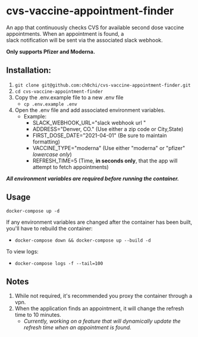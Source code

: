 
# cvs-vaccine-appointment-finder

An app that continuously checks CVS for available second dose vaccine appointments. When an appointment is found, a  
slack notification will be sent via the associated slack webhook.

**Only supports Pfizer and Moderna.**

## Installation:

1. `git clone git@github.com:ch0chi/cvs-vaccine-appointment-finder.git`
2. `cd cvs-vaccine-appointment-finder`
3. Copy the .env.example file to a new .env file
   - `cp .env.example .env`
4. Open the .env file and add associated environment variables.
   - Example:
      - SLACK_WEBHOOK_URL="slack webhook url "
      - ADDRESS="Denver, CO." (Use either a zip code or City,State)
      - FIRST_DOSE_DATE="2021-04-01" (Be sure to maintain formatting)
      - VACCINE_TYPE="moderna" (Use either "moderna" or "pfizer" _lowercase only_)
      - REFRESH_TIME=5 (Time, **in seconds only**, that the app will attempt to fetch appointments)

**_All environment variables are required before running the container._**

## Usage

`docker-compose up -d`

If any environment variables are changed after the container has been built, you'll have to rebuild the container:

- `docker-compose down && docker-compose up --build -d`

To view logs:
- `docker-compose logs -f --tail=100`

## Notes

1. While not required, it's recommended you proxy the container through a vpn.
2. When the application finds an appointment, it will change the refresh time to 10 minutes.
   - _Currently, working on a feature that will dynamically update the refresh time when an appointment is found._
